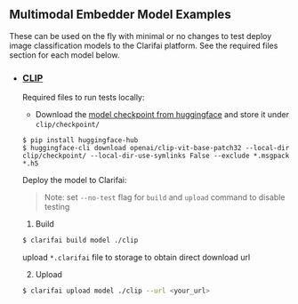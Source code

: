 ## Multimodal Embedder Model Examples

These can be used on the fly with minimal or no changes to test deploy image classification models to the Clarifai platform. See the required files section for each model below.

* ### [CLIP](./clip/)

	Required files to run tests locally:

	* Download the [model checkpoint from huggingface](https://huggingface.co/openai/clip-vit-base-patch32) and store it under `clip/checkpoint/`


	```
	$ pip install huggingface-hub
	$ huggingface-cli download openai/clip-vit-base-patch32 --local-dir clip/checkpoint/ --local-dir-use-symlinks False --exclude *.msgpack *.h5
	```

	Deploy the model to Clarifai:
	
	>Note: set `--no-test` flag for `build` and `upload` command to disable testing

	1. Build

	```bash
	$ clarifai build model ./clip
	```
	
	upload `*.clarifai` file to storage to obtain direct download url

	2. Upload

	```bash
	$ clarifai upload model ./clip --url <your_url> 
	```
